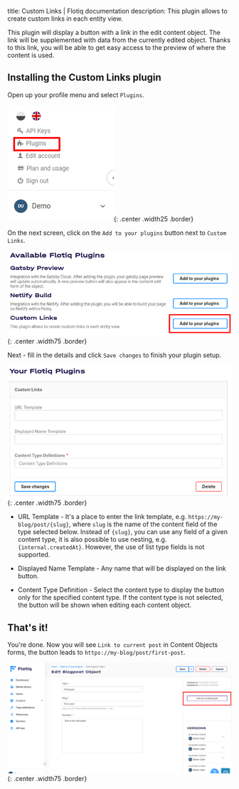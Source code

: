 title: Custom Links | Flotiq documentation
description: This plugin allows to create custom links in each entity view.

This plugin will display a button with a link in the edit content object. The link will be supplemented with data from the currently edited object.
Thanks to this link, you will be able to get easy access to the preview of where the content is used.

## Installing the Custom Links plugin

Open up your profile menu and select `Plugins`.

![Flotiq plugins](images/profile-plugins.png){: .center .width25 .border}

On the next screen, click on the `Add to your plugins` button next to `Custom Links`.

![Adding Netlify Build plugin to Flotiq](images/plugins-custom-links-1.png){: .center .width75 .border}

Next - fill in the details and click `Save changes` to finish your plugin setup.

![Setting up Netlify Build in Flotiq](images/plugins-custom-links-2.png){: .center .width75 .border}

* URL Template - It's a place to enter the link template, e.g. `https://my-blog/post/{slug}`, where `slug` is the name of the content field of the type selected below. Instead of `{slug}`, you can use any field of a given content type, it is also possible to use nesting, e.g. `{internal.createdAt}`. However, the use of list type fields is not supported.

* Displayed Name Template - Any name that will be displayed on the link button.

* Content Type Definition - Select the content type to display the button only for the specified content type. If the content type is not selected, the button will be shown when editing each content object.



## That's it!

You're done. Now you will see `Link to current post` in Content Objects forms, the button leads to `https://my-blog/post/first-post`.

![Netlify build button in Flotiq editor](images/plugins-custom-links-3.png){: .center .width75 .border}
